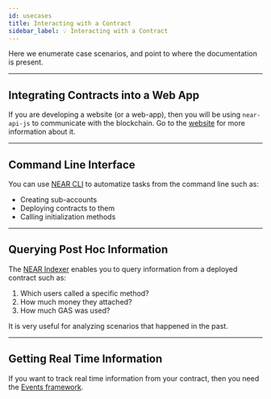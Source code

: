 ```yaml
---
id: usecases
title: Interacting with a Contract
sidebar_label: 💡 Interacting with a Contract
---
```


Here we enumerate case scenarios, and point to where the documentation is present.

---

## Integrating Contracts into a Web App
If you are developing a website (or a web-app), then you will be using `near-api-js` to communicate with the blockchain. Go to the [website](/tools/near-api-js/using-near-api-js) for more information about it.

---

## Command Line Interface
You can use [NEAR CLI](./cli.md) to automatize tasks from the command line such as:
- Creating sub-accounts
- Deploying contracts to them
- Calling initialization methods

---

## Querying Post Hoc Information
The [NEAR Indexer](./indexer4explorer.md) enables you to query information from a deployed contract such as:

1. Which users called a specific method?
2. How much money they attached?
3. How much GAS was used?

It is very useful for analyzing scenarios that happened in the past.

---

## Getting Real Time Information
If you want to track real time information from your contract, then you need the [Events framework](/tools/realtime).

